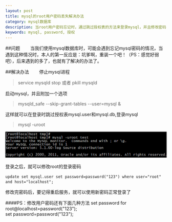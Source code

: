 ```yaml
---
layout: post
title: mysql的root用户密码丢失解决办法
category: mysql数据库
description: 当root用户密码忘记时，通过跳过授权表的方法来登录mysql，并且修改密码
keywords: mysql, password, 授权
---
```


##问题
　　当我们使用mysql数据库时，可能会遇到忘记mysql密码的情况，当遇到这种情况时，本人的第一反应是：坑爹啊，重装一个吧！（PS：感觉好弱吧），后来遇到的多了，也就有了解决的办法了。

##解决办法
　　停止mysql进程
>service mysqld stop 或者 pkill mysqld

启动mysql，并且附加一个选项
>mysqld_safe --skip-grant-tables --user=mysql &

这样就可以在登录时跳过授权表mysql.user和mysql.db,登录mysql
>mysql -uroot

![登录mysql][1]

登录之后，就可以修改root的登录密码

    update set mysql.user set password=password("123") where user="root" and host="localhost"; 

修改完密码后，要记得重启服务，就可以使用新密码正常登录了

####PS：修改用户密码还有下面几种方法
    set password for root@localhost=password("123");  
    set password=password("123"); 

[1]: /images/20131128225656062.png "文件大小"
